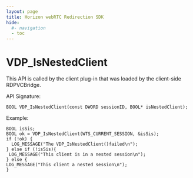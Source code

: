 ```yaml
---
layout: page
title: Horizon webRTC Redirection SDK
hide:
  #- navigation
  - toc
---
```


# VDP_IsNestedClient

This API is called by the client plug-in that was loaded by the client-side RDPVCBridge.

API Signature:
```
BOOL VDP_IsNestedClient(const DWORD sessionID, BOOL* isNestedClient);
```

Example:
```
BOOL isSis;
BOOL ok = VDP_IsNestedClient(WTS_CURRENT_SESSION, &isSis); 
if (!ok) {
  LOG_MESSAGE("The VDP_IsNestedClient()failed\n");
} else if (!isSis){ 
 LOG_MESSAGE("This client is in a nested session\n");
} else { 
LOG_MESSAGE("This client a nested session\n");
} 
```
